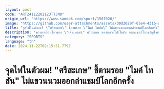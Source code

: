 ```yaml
---
layout: post
code: "ART24112202123TTJN8"
origin_url: "https://www.sanook.com/sport/1567026/"
image: "https://github.com/user-attachments/assets/30d2629f-05e4-4315-aa5d-751caad165be"
title: "จุดไฟในตัวผม! \"ศรีสะเกษ\" ชี้ตามรอย \"ไมค์ ไทสัน\" ไม่แขวนนวมออกล่าแชมป์โลกอีกครั้ง"
description: "ความเคลื่อนไหวของ \"เจ้าแหลม\" ศรีสะเกษ นครหลวงโปรโมชั่น อดีตแชมป์โลกขวัญใจชาวไทย ที่ยังคงมีความมุ่งมั่นที่จะคว้าเข็มขัดแชมป์โลกให้ได้อีกครั้งเป็นสมัยที่ 3"
category: "SPORTS"
language: "th"
date: 2024-11-22T02:15:51.779Z
---
```


# จุดไฟในตัวผม! "ศรีสะเกษ" ชี้ตามรอย "ไมค์ ไทสัน" ไม่แขวนนวมออกล่าแชมป์โลกอีกครั้ง